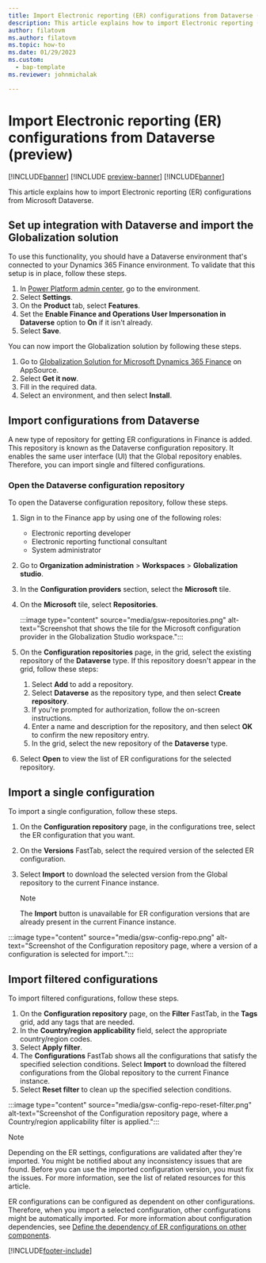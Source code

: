 ```yaml
---
title: Import Electronic reporting (ER) configurations from Dataverse (preview)
description: This article explains how to import Electronic reporting (ER) configurations from Microsoft Dataverse (preview).
author: filatovm
ms.author: filatovm
ms.topic: how-to
ms.date: 01/29/2023
ms.custom: 
  - bap-template
ms.reviewer: johnmichalak

---
```


# Import Electronic reporting (ER) configurations from Dataverse (preview)

[!INCLUDE[banner](../../../includes/banner.md)]
[!INCLUDE [preview-banner](~/../shared-content/shared/preview-includes/preview-banner.md)]
[!INCLUDE[banner](../../../includes/rsc-to-gsw-banner.md)]

This article explains how to import Electronic reporting (ER) configurations from Microsoft Dataverse.

## Set up integration with Dataverse and import the Globalization solution

To use this functionality, you should have a Dataverse environment that's connected to your Dynamics 365 Finance environment. To validate that this setup is in place, follow these steps.

1. In [Power Platform admin center](https://admin.powerplatform.microsoft.com/), go to the environment.
1. Select **Settings**.
1. On the **Product** tab, select **Features**.
1. Set the **Enable Finance and Operations User Impersonation in Dataverse** option to **On** if it isn't already.
1. Select **Save**.

You can now import the Globalization solution by following these steps.

1. Go to [Globalization Solution for Microsoft Dynamics 365 Finance](https://appsource.microsoft.com/product/dynamics-crm/mscrm.d365-globalizationartifacts-preview?flightCodes=a0bc3ba0711a4558bf3a2932a66dc11d) on AppSource.
1. Select **Get it now**.
1. Fill in the required data.
1. Select an environment, and then select **Install**.

## Import configurations from Dataverse

A new type of repository for getting ER configurations in Finance is added. This repository is known as the Dataverse configuration repository. It enables the same user interface (UI) that the Global repository enables. Therefore, you can import single and filtered configurations.

### Open the Dataverse configuration repository

To open the Dataverse configuration repository, follow these steps.

1. Sign in to the Finance app by using one of the following roles:

    - Electronic reporting developer
    - Electronic reporting functional consultant
    - System administrator

1. Go to **Organization administration** \> **Workspaces** \> **Globalization studio**.
1. In the **Configuration providers** section, select the **Microsoft** tile.
1. On the **Microsoft** tile, select **Repositories**.

    :::image type="content" source="media/gsw-repositories.png" alt-text="Screenshot that shows the tile for the Microsoft configuration provider in the Globalization Studio workspace.":::

1. On the **Configuration repositories** page, in the grid, select the existing repository of the **Dataverse** type. If this repository doesn't appear in the grid, follow these steps:

    1. Select **Add** to add a repository.
    1. Select **Dataverse** as the repository type, and then select **Create repository**.
    1. If you're prompted for authorization, follow the on-screen instructions.
    1. Enter a name and description for the repository, and then select **OK** to confirm the new repository entry.
    1. In the grid, select the new repository of the **Dataverse** type.

1. Select **Open** to view the list of ER configurations for the selected repository.

## Import a single configuration

To import a single configuration, follow these steps.

1. On the **Configuration repository** page, in the configurations tree, select the ER configuration that you want.
1. On the **Versions** FastTab, select the required version of the selected ER configuration.
1. Select **Import** to download the selected version from the Global repository to the current Finance instance.

    > [!NOTE]
    > The **Import** button is unavailable for ER configuration versions that are already present in the current Finance instance.

:::image type="content" source="media/gsw-config-repo.png" alt-text="Screenshot of the Configuration repository page, where a version of a configuration is selected for import.":::

## Import filtered configurations

To import filtered configurations, follow these steps.

1. On the **Configuration repository** page, on the **Filter** FastTab, in the **Tags** grid, add any tags that are needed.
1. In the **Country/region applicability** field, select the appropriate country/region codes.
1. Select **Apply filter**.
1. The **Configurations** FastTab shows all the configurations that satisfy the specified selection conditions. Select **Import** to download the filtered configurations from the Global repository to the current Finance instance.
1. Select **Reset filter** to clean up the specified selection conditions.

:::image type="content" source="media/gsw-config-repo-reset-filter.png" alt-text="Screenshot of the Configuration repository page, where a Country/region applicability filter is applied.":::

> [!NOTE]
> Depending on the ER settings, configurations are validated after they're imported. You might be notified about any inconsistency issues that are found. Before you can use the imported configuration version, you must fix the issues. For more information, see the list of related resources for this article.
>
> ER configurations can be configured as dependent on other configurations. Therefore, when you import a selected configuration, other configurations might be automatically imported. For more information about configuration dependencies, see [Define the dependency of ER configurations on other components](../fin-ops-core/dev-itpro/analytics/tasks/er-define-dependency-er-configurations-from-other-components-july-2017.md).

[!INCLUDE[footer-include](../../../../includes/footer-banner.md)]
